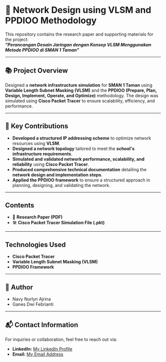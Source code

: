 # 📡 **Network Design using VLSM and PPDIOO Methodology**

This repository contains the research paper and supporting materials for the project:  
**_"Perancangan Desain Jaringan dengan Konsep VLSM Menggunakan Metode PPDIOO di SMAN 1 Taman"_**  

---

## 📚 **Project Overview**  

Designed a **network infrastructure simulation** for **SMAN 1 Taman** using **Variable Length Subnet Masking (VLSM)** and the **PPDIOO (Prepare, Plan, Design, Implement, Operate, and Optimize)** methodology. The design was simulated using **Cisco Packet Tracer** to ensure scalability, efficiency, and performance.  

---

## 🚀 **Key Contributions**  

- **Developed a structured IP addressing scheme** to optimize network resources using **VLSM**.  
- **Designed a network topology** tailored to meet the **school's infrastructure requirements**.  
- **Simulated and validated network performance, scalability, and reliability** using **Cisco Packet Tracer**.  
- **Produced comprehensive technical documentation** detailing the **network design and implementation steps**.  
- **Applied the PPDIOO framework** to ensure a structured approach in planning, designing, and validating the network.  

---

## **Contents**  

- 📄 **Research Paper (PDF)**  
- 🛠️ **Cisco Packet Tracer Simulation File (.pkt)**   

---

## **Technologies Used**  

- **Cisco Packet Tracer**  
- **Variable Length Subnet Masking (VLSM)**  
- **PPDIOO Framework**  

---

## 👤 **Author**  
- Navy Nurlyn Ajrina
- Ganes Dwi Febrianti

---

## 📬 **Contact Information**  
For inquiries or collaboration, feel free to reach out via:  
- **LinkedIn:** [My LinkedIn Profile](https://www.linkedin.com/in/navynurlyn/)  
- **Email:** [My Email Address](navyajrina@gmail.co )  
